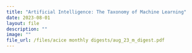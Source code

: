 ```yaml
---
title: "Artificial Intelligence: The Taxonomy of Machine Learning"
date: 2023-08-01
layout: file
description: ""
image: ""
file_url: /files/acice monthly digests/aug_23_m_digest.pdf
---
```

